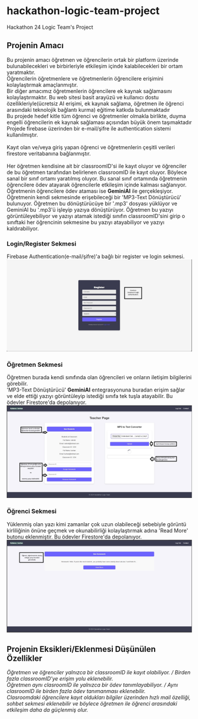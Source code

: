 # hackathon-logic-team-project
Hackathon 24 Logic Team's Project
## Projenin Amacı
Bu projenin amacı öğretmen ve öğrencilerin ortak bir platform üzerinde bulunabilecekleri ve birbirleriyle etkileşim içinde kalabilecekleri bir ortam yaratmaktır.<br/>
Öğrencilerin öğretmenlere ve öğretmenlerin öğrencilere erişimini kolaylaştırmak amaçlanmıştır.<br/>
Bir diğer amacımız öğretmenlerin öğrencilere ek kaynak sağlamasını kolaylaştırmaktır. Bu web sitesi basit arayüzü ve kullanıcı dostu özellikleriyle(ücretsiz AI erişimi, ek kaynak sağlama, öğretmen ile öğrenci arasındaki teknolojik bağlantı kurma) eğitime katkıda bulunmaktadır<br/>
Bu projede hedef kitle tüm öğrenci ve öğretmenler olmakla birlikte, duyma engelli öğrencilerin ek kaynak sağlaması açısından büyük önem taşımaktadır<br/>
Projede firebase üzerinden bir e-mail/şifre ile authentication sistemi kullanılmıştır.<br/><br/>
Kayıt olan ve/veya giriş yapan öğrenci ve öğretmenlerin çeşitli verileri firestore veritabanına bağlanmıştır.<br/><br/>
Her öğretmen kendisine ait bir classroomID'si ile kayıt oluyor ve öğrenciler de bu öğretmen tarafından belirlenen classroomID ile kayıt oluyor. Böylece sanal bir sınıf ortamı yaratılmış oluyor. Bu sanal sınıf ortamında öğretmenin öğrencilere ödev atayarak öğrencilerle etkileşim içinde kalması sağlanıyor.<br/>
Öğretmenin öğrencilere ödev ataması ise **GeminiAI** ile gerçekleşiyor. Öğretmenin kendi sekmesinde erişebileceği bir 'MP3-Text Dönüştürücü' bulunuyor. Öğretmen bu dönüştürücüye bir '.mp3' dosyası yüklüyor ve GeminiAI bu '.mp3'ü işleyip yazıya dönüştürüyor. Öğretmen bu yazıyı görüntüleyebiliyor ve yazıyı atamak istediği sınıfın classroomID'sini girip o sınıftaki her öğrencinin sekmesine bu yazıyı atayabiliyor ve yazıyı kaldırabiliyor. 

### Login/Register Sekmesi
Firebase Authentication(e-mail/şifre)'a bağlı bir register ve login sekmesi.
![login](https://github.com/salihalperc/hackathon-logic-team-project/blob/main/images/login.jpg)

### Öğretmen Sekmesi
Öğretmen burada kendi sınıfında olan öğrencileri ve onların iletişim bilgilerini görebilir.<br/>
'MP3-Text Dönüştürücü' **GeminiAI** entegrasyonuna buradan erişim sağlar ve elde ettiği yazıyı görüntüleyip istediği sınıfa tek tuşla atayabilir.
Bu ödevler Firestore'da depolanıyor.
![admin](https://github.com/salihalperc/hackathon-logic-team-project/blob/main/images/admin.jpg)

### Öğrenci Sekmesi
Yüklenmiş olan yazı kimi zamanlar çok uzun olabileceği sebebiyle görüntü kirliliğinin önüne geçmek ve okunabilirliği kolaylaştırmak adına 'Read More' butonu eklenmiştir.
Bu ödevler Firestore'da depolanıyor.
![user](https://github.com/salihalperc/hackathon-logic-team-project/blob/main/images/user.jpg)

## Projenin Eksikleri/Eklenmesi Düşünülen Özellikler
*Öğretmen ve öğrenciler yalnızca bir classroomID ile kayıt olabiliyor. / Birden fazla classroomID'ye erişim yolu eklenebilir.*<br/>
*Öğretmen aynı clasroomID ile yalnızca bir ödev tanımlayabiliyor. / Aynı clasroomID ile birden fazla ödev tanımanması eklenebilir.*<br/> 
*Clasroomdaki öğrencilere kayıt oldukları bilgiler üzerinden hızlı mail özelliği, sohbet sekmesi eklenebilir ve böylece öğretmen ile öğrenci arasındaki etkileşim daha da güçlenmiş olur.*
